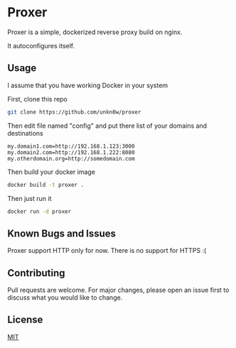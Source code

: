 # Proxer

Proxer is a simple, dockerized reverse proxy build on nginx.

It autoconfigures itself.

## Usage

I assume that you have working Docker in your system

First, clone this repo

```bash
git clone https://github.com/unkn0w/proxer
```

Then edit file named "config" and put there list of your domains and destinations
```
my.domain1.com=http://192.168.1.123:3000
my.domain2.com=http://192.168.1.222:8080
my.otherdomain.org=http://somedomain.com
```

Then build your docker image

```bash
docker build -t proxer .
```

Then just run it

```bash
docker run -d proxer
```

## Known Bugs and Issues

Proxer support HTTP only for now. There is no support for HTTPS :(

## Contributing
Pull requests are welcome. For major changes, please open an issue first to discuss what you would like to change.

## License
[MIT](https://choosealicense.com/licenses/mit/)
